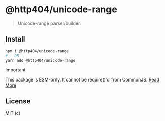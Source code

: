 # @http404/unicode-range

<!--
[![NPM-Badge]][NPM]
[![Codecov-Badge]][Codecov]

[NPM-Badge]: https://img.shields.io/npm/v/@http404/unicode-range.svg?style=flat-square
[NPM]: https://www.npmjs.com/package/@http404/unicode-range
[Codecov-Badge]: https://img.shields.io/codecov/c/github/Japont/unicode-range.svg?style=flat-square
[Codecov]: https://codecov.io/gh/Japont/unicode-range
-->

> Unicode-range parser/builder.

## Install

```bash
npm i @http404/unicode-range
# - OR -
yarn add @http404/unicode-range
```

> [!IMPORTANT]  
> This package is ESM-only. It cannot be require()'d from CommonJS. [Read More](https://gist.github.com/sindresorhus/a39789f98801d908bbc7ff3ecc99d99c)


<!--

## Usage

```js
import { UnicodeRange } from '@http404/unicode-range';

// Parse ( e.g. U+30-39 -> [30, 31, ..., 39] )
const HiraganaUnicodeRangeList = ['U+3041-3096', 'U+3099-309F'];
const HiraganaCodePointList = UnicodeRange.parse(HiraganaUnicodeRangeList);
const Hiragana = HiraganaCodePointList.map(cp => String.fromCodePoint(cp)));
console.log(Hiragana);

// Stringify ( e.g. [30, 31, ..., 39] -> U+30-39 )
const Digit = '0123456789';
const DigitCodePointList = Digit.split('').map(c => c.codePointAt(0));
const DigitUnicodeRangeList = UnicodeRange.stringify(DigitCodePointList);
console.log(NumericUnicodeRangeList);
```

## Contribute

PRs accepted.

-->

## License

MIT (c)
